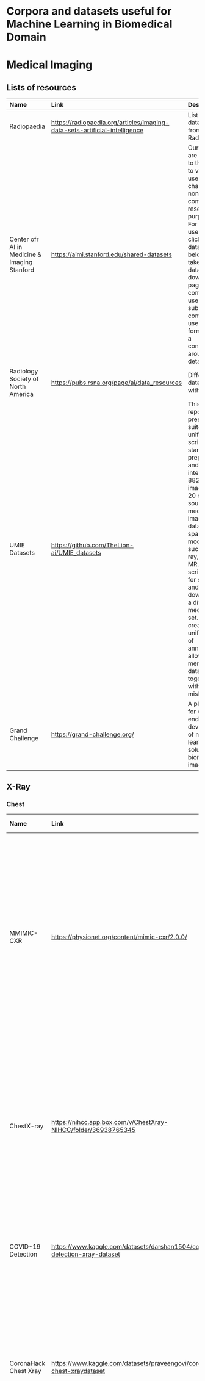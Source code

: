 # Corpora and datasets useful for Machine Learning in Biomedical Domain

# Medical Imaging

## Lists of resources
| Name | Link | Description |
| :----|:-----|:-------|
| Radiopaedia | https://radiopaedia.org/articles/imaging-data-sets-artificial-intelligence | List of datasets from Radiopaedia |
| Center ofr AI in Medicine & Imaging Stanford | https://aimi.stanford.edu/shared-datasets | Our datasets are available to the public to view and use without charge for non-commercial research purposes. For research use, please click on the dataset titles below to be taken to the dataset download page. For commercial use, please submit a commercial use interest form to start a conversation around the details. |
| Radiology Society of North America | https://pubs.rsna.org/page/ai/data_resources | Different data sources with images |
| UMIE Datasets | https://github.com/TheLion-ai/UMIE_datasets | This repository presents a suite of unified scripts to standardize, preprocess, and integrate 882,774 images from 20 open-source medical imaging datasets, spanning modalities such as X-ray, CT, and MR. The scripts allow for seamless and fast download of a diverse medical data set. We create a unified set of annotations allowing for merging the datasets together without mislabelling. |
| Grand Challenge | https://grand-challenge.org/ | A platform for end-to-end development of machine learning solutions in biomedical imaging. |

## X-Ray

### Chest
| Name | Link | Images | Radiology Reports | Tags | Description |
| :----|:-----|:-------|:----- | :----- |:------------|
|MMIMIC-CXR| https://physionet.org/content/mimic-cxr/2.0.0/ | Yes | Yes | No | The MIMIC Chest X-ray (MIMIC-CXR) Database v2.0.0 is a large publicly available dataset of chest radiographs in DICOM format with free-text radiology reports. The dataset contains 377,110 images corresponding to 227,835 radiographic studies performed at the Beth Israel Deaconess Medical Center in Boston, MA. |
| ChestX-ray | https://nihcc.app.box.com/v/ChestXray-NIHCC/folder/36938765345 | Yes | Yes | Yes | ChestX-ray dataset comprises 112,120 frontal-view X-ray images of 30,805 unique patients with the text-mined fourteen disease image labels (where each image can have multi-labels), mined from the associated radiological reports using natural language processing.|
| COVID-19 Detection | https://www.kaggle.com/datasets/darshan1504/covid19-detection-xray-dataset | Yes | No | Yes | This dataset consists of X-ray(PA-CXR) images of COVID-19,bacterial and viral pneumonia patients and Normal people.|
| CoronaHack Chest Xray | https://www.kaggle.com/datasets/praveengovi/coronahack-chest-xraydataset | Yes | No | Yes | Collection Chest X Ray of Healthy vs Pneumonia (Corona) affected patients infected patients along with few other categories such as SARS (Severe Acute Respiratory Syndrome ) ,Streptococcus & ARDS (Acute Respiratory Distress Syndrome) |
| CANDID-PTX | https://figshare.com/articles/dataset/CANDID-PTX/14173982 | Yes | Yes | Yes | 19,237 anonymized adult chest x-ray datasets in 1024 x 1024 pixel DICOM format with corresponding anonymized free-text reports from Dunedin Hospital, New Zealand between 2010 - 2020. Images were manually annotated by RANZCR radiology trainee and radiologists with respect to pneumothorax, acute rib fracture, and chest tubes. Segmentation annotations were converted to run-length-coded (RLE) format in csv files. In the provided metadata, image filenames contain patient index (enabling analysis requiring patient grouping of images), as well as anonymized date of acquisition information where the temporal relationship between images is preserved. |
| CheXpert Plus | https://aimi.stanford.edu/datasets/chexpert-plus | Yes | Yes | Yes | The CheXpert Plus dataset is a comprehensive collection that brings together text and images in the medical field, featuring a total of 223,462 unique pairs of radiology reports and chest X-rays across 187,711 studies from 64,725 patients. |
| CheXpert | https://aimi.stanford.edu/datasets/chexpert-chest-x-rays | Yes | Yes | Yes | CheXpert is a dataset consisting of 224,316 chest radiographs of 65,240 patients who underwent a radiographic examination at Stanford Health Care between October 2002 and July 2017,  in both inpatient and outpatient centers.  Included are their associated radiology reports. |

